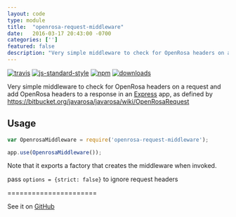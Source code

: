 ```yaml
---
layout: code
type: module
title:  "openrosa-request-middleware"
date:   2016-03-17 20:43:00 -0700
categories: ['']
featured: false
description: "Very simple middleware to check for OpenRosa headers on a request and add OpenRosa headers to a response in an Express app."
---
```



[![travis][travis-image]][travis-url]
[![js-standard-style][js-standard-image]][js-standard-url]
[![npm][npm-image]][npm-url]
[![downloads][downloads-image]][downloads-url]

[travis-image]: https://travis-ci.org/digidem/openrosa-request-middleware.svg?branch=master
[travis-url]: https://travis-ci.org/digidem/openrosa-request-middleware
[js-standard-image]: https://img.shields.io/badge/code%20style-standard-brightgreen.svg
[js-standard-url]: http://standardjs.com/
[npm-image]: https://img.shields.io/npm/v/openrosa-request-middleware.svg?style=flat
[npm-url]: https://npmjs.org/package/openrosa-request-middleware
[downloads-image]: https://img.shields.io/npm/dm/openrosa-request-middleware.svg?style=flat
[downloads-url]: https://npmjs.org/package/openrosa-request-middleware

Very simple middleware to check for OpenRosa headers on a request and add OpenRosa headers to a response in an [Express](http://www.expressjs.com) app, as defined by https://bitbucket.org/javarosa/javarosa/wiki/OpenRosaRequest

## Usage

```javascript
var OpenrosaMiddleware = require('openrosa-request-middleware');

app.use(OpenrosaMiddleware());
```

Note that it exports a factory that creates the middleware when invoked.

pass `options = {strict: false}` to ignore request headers



======================

See it on [GitHub](https://github.com/digidem/openrosa-request-middleware)